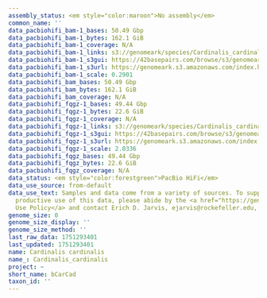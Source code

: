 ```yaml
---
assembly_status: <em style="color:maroon">No assembly</em>
common_name: ''
data_pacbiohifi_bam-1_bases: 50.49 Gbp
data_pacbiohifi_bam-1_bytes: 162.1 GiB
data_pacbiohifi_bam-1_coverage: N/A
data_pacbiohifi_bam-1_links: s3://genomeark/species/Cardinalis_cardinalis/bCarCad1/genomic_data/pacbio_hifi/<br>
data_pacbiohifi_bam-1_s3gui: https://42basepairs.com/browse/s3/genomeark/species/Cardinalis_cardinalis/bCarCad1/genomic_data/pacbio_hifi/
data_pacbiohifi_bam-1_s3url: https://genomeark.s3.amazonaws.com/index.html?prefix=species/Cardinalis_cardinalis/bCarCad1/genomic_data/pacbio_hifi/
data_pacbiohifi_bam-1_scale: 0.2901
data_pacbiohifi_bam_bases: 50.49 Gbp
data_pacbiohifi_bam_bytes: 162.1 GiB
data_pacbiohifi_bam_coverage: N/A
data_pacbiohifi_fqgz-1_bases: 49.44 Gbp
data_pacbiohifi_fqgz-1_bytes: 22.6 GiB
data_pacbiohifi_fqgz-1_coverage: N/A
data_pacbiohifi_fqgz-1_links: s3://genomeark/species/Cardinalis_cardinalis/bCarCad1/genomic_data/pacbio_hifi/<br>
data_pacbiohifi_fqgz-1_s3gui: https://42basepairs.com/browse/s3/genomeark/species/Cardinalis_cardinalis/bCarCad1/genomic_data/pacbio_hifi/
data_pacbiohifi_fqgz-1_s3url: https://genomeark.s3.amazonaws.com/index.html?prefix=species/Cardinalis_cardinalis/bCarCad1/genomic_data/pacbio_hifi/
data_pacbiohifi_fqgz-1_scale: 2.0336
data_pacbiohifi_fqgz_bases: 49.44 Gbp
data_pacbiohifi_fqgz_bytes: 22.6 GiB
data_pacbiohifi_fqgz_coverage: N/A
data_status: <em style="color:forestgreen">PacBio HiFi</em>
data_use_source: from-default
data_use_text: Samples and data come from a variety of sources. To support fair and
  productive use of this data, please abide by the <a href="https://genome10k.soe.ucsc.edu/data-use-policies/">Data
  Use Policy</a> and contact Erich D. Jarvis, ejarvis@rockefeller.edu, with any questions.
genome_size: 0
genome_size_display: ''
genome_size_method: ''
last_raw_data: 1751293401
last_updated: 1751293401
name: Cardinalis cardinalis
name_: Cardinalis_cardinalis
project: ~
short_name: bCarCad
taxon_id: ''
---
```

